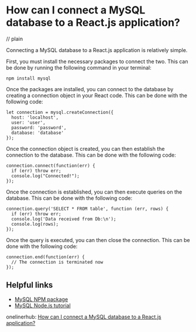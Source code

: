 # How can I connect a MySQL database to a React.js application?
// plain

Connecting a MySQL database to a React.js application is relatively simple.

First, you must install the necessary packages to connect the two. This can be done by running the following command in your terminal:
```
npm install mysql
```

Once the packages are installed, you can connect to the database by creating a connection object in your React code. This can be done with the following code:

```
let connection = mysql.createConnection({
  host: 'localhost',
  user: 'user',
  password: 'password',
  database: 'database'
});
```

Once the connection object is created, you can then establish the connection to the database. This can be done with the following code:

```
connection.connect(function(err) {
  if (err) throw err;
  console.log("Connected!");
});
```

Once the connection is established, you can then execute queries on the database. This can be done with the following code:

```
connection.query('SELECT * FROM table', function (err, rows) {
  if (err) throw err;
  console.log('Data received from Db:\n');
  console.log(rows);
});
```

Once the query is executed, you can then close the connection. This can be done with the following code:

```
connection.end(function(err) {
  // The connection is terminated now
});
```

## Helpful links
- [MySQL NPM package](https://www.npmjs.com/package/mysql)
- [MySQL Node.js tutorial](https://www.w3schools.com/nodejs/nodejs_mysql.asp)

onelinerhub: [How can I connect a MySQL database to a React.js application?](https://onelinerhub.com/reactjs/how-can-i-connect-a-mysql-database-to-a-react-js-application)